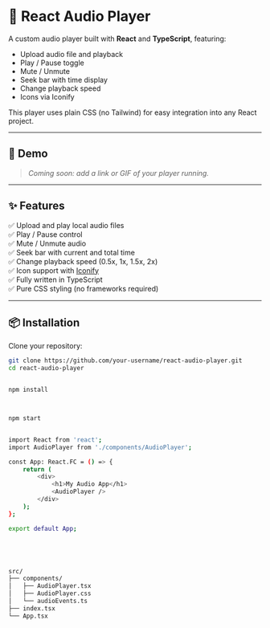# 🎵 React Audio Player

A custom audio player built with **React** and **TypeScript**, featuring:

- Upload audio file and playback
- Play / Pause toggle
- Mute / Unmute
- Seek bar with time display
- Change playback speed
- Icons via Iconify

This player uses plain CSS (no Tailwind) for easy integration into any React project.

---

## 🚀 Demo

> _Coming soon: add a link or GIF of your player running._

---

## ✨ Features

✅ Upload and play local audio files  
✅ Play / Pause control  
✅ Mute / Unmute audio  
✅ Seek bar with current and total time  
✅ Change playback speed (0.5x, 1x, 1.5x, 2x)  
✅ Icon support with [Iconify](https://iconify.design/)  
✅ Fully written in TypeScript  
✅ Pure CSS styling (no frameworks required)

---

## 📦 Installation

Clone your repository:

```bash
git clone https://github.com/your-username/react-audio-player.git
cd react-audio-player


npm install



npm start


import React from 'react';
import AudioPlayer from './components/AudioPlayer';

const App: React.FC = () => {
    return (
        <div>
            <h1>My Audio App</h1>
            <AudioPlayer />
        </div>
    );
};

export default App;





src/
├── components/
│   ├── AudioPlayer.tsx
│   ├── AudioPlayer.css
│   └── audioEvents.ts
├── index.tsx
└── App.tsx
